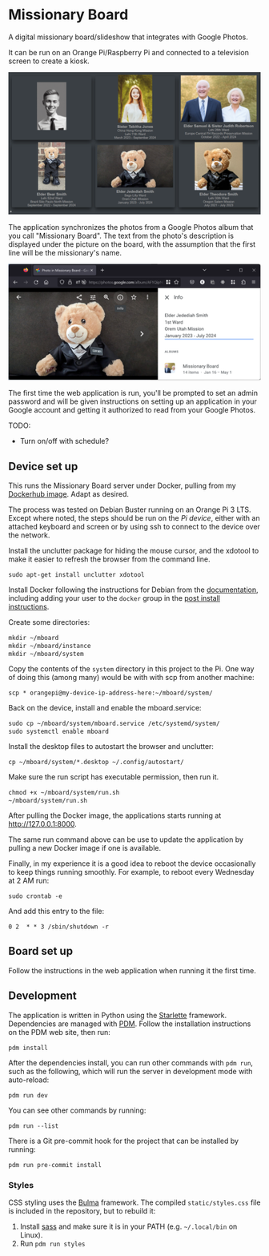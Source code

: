 # Missionary Board

A digital missionary board/slideshow that integrates with Google Photos.

It can be run on an Orange Pi/Raspberry Pi and connected to a television screen
to create a kiosk.

![Example](./example.png)

The application synchronizes the photos from a Google Photos album that you call
"Missionary Board". The text from the photo's description is displayed under the
picture on the board, with the assumption that the first line will be the
missionary's name.

![Info description text](./description.png)

The first time the web application is run, you'll be prompted to set an admin
password and will be given instructions on setting up an application in your
Google account and getting it authorized to read from your Google Photos.

TODO:

- Turn on/off with schedule?

## Device set up

This runs the Missionary Board server under Docker, pulling from my [Dockerhub
image](https://hub.docker.com/repository/docker/genericmoniker/mboard/general).
Adapt as desired.

The process was tested on Debian Buster running on an Orange Pi 3 LTS. Except
where noted, the steps should be run on the *Pi device*, either with an attached
keyboard and screen or by using ssh to connect to the device over the network.

Install the unclutter package for hiding the mouse cursor, and the xdotool to
make it easier to refresh the browser from the command line.

```
sudo apt-get install unclutter xdotool
```

Install Docker following the instructions for Debian from the
[documentation](https://docs.docker.com/engine/install/debian/#install-using-the-convenience-script),
including adding your user to the `docker` group in the [post install
instructions](https://docs.docker.com/engine/install/linux-postinstall/).

Create some directories:

```
mkdir ~/mboard
mkdir ~/mboard/instance
mkdir ~/mboard/system
```

Copy the contents of the `system` directory in this project to the Pi. One way
of doing this (among many) would be with with scp from another machine:

```
scp * orangepi@my-device-ip-address-here:~/mboard/system/
```

Back on the device, install and enable the mboard.service:

```
sudo cp ~/mboard/system/mboard.service /etc/systemd/system/
sudo systemctl enable mboard
```

Install the desktop files to autostart the browser and unclutter:

```
cp ~/mboard/system/*.desktop ~/.config/autostart/
```

Make sure the run script has executable permission, then run it.

```
chmod +x ~/mboard/system/run.sh
~/mboard/system/run.sh
```

After pulling the Docker image, the applications starts running at
http://127.0.0.1:8000.

The same run command above can be use to update the application by pulling a new
Docker image if one is available.

Finally, in my experience it is a good idea to reboot the device occasionally to
keep things running smoothly. For example, to reboot every Wednesday at 2 AM
run:

```
sudo crontab -e
```

And add this entry to the file:

```
0 2  * * 3 /sbin/shutdown -r
```

## Board set up

Follow the instructions in the web application when running it the first time.

## Development

The application is written in Python using the
[Starlette](https://www.starlette.io/) framework. Dependencies are managed with
[PDM](https://pdm.fming.dev/latest/). Follow the installation instructions on
the PDM web site, then run:

```
pdm install
```

After the dependencies install, you can run other commands with `pdm run`, such
as the following, which will run the server in development mode with
auto-reload:

```
pdm run dev
```

You can see other commands by running:

```
pdm run --list
```

There is a Git pre-commit hook for the project that can be installed by running:

```
pdm run pre-commit install
```

### Styles

CSS styling uses the [Bulma](https://bulma.io) framework. The compiled
`static/styles.css` file is included in the repository, but to rebuild it:

1. Install [sass](https://sass-lang.com/install) and make sure it is in your
   PATH (e.g. `~/.local/bin` on Linux).
2. Run `pdm run styles`
